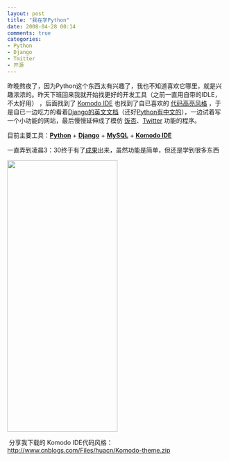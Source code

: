 ```yaml
---
layout: post
title: "我在学Python"
date: 2008-04-28 00:14
comments: true
categories: 
- Python
- Django
- Tmitter
- 开源
---
```

<p>昨晚熬夜了，因为Python这个东西太有兴趣了，我也不知道喜欢它哪里，就是兴趣浓浓的。昨天下班回来我就开始找更好的开发工具（之前一直用自带的IDLE，不太好用） ，后面找到了 <a href="http://www.activestate.com/komodo_ide" target="_blank">Komodo IDE</a> 也找到了自已喜欢的 <a href="http://www.box.net/shared/belv8hd5x1#1:8059705" target="_blank">代码高亮风格</a> ，于是自已一边吃力的看着<a href="http://www.djangoproject.com/documentation/" target="_blank">Django的英文文档</a>（还好<a href="http://wiki.woodpecker.org.cn/moin/OBP" target="_blank">Python有中文的</a>），一边试着写一个小功能的网站，最后慢慢延伸成了模仿 <a href="http://www.fanfou.com" target="_blank">饭否</a>、<a href="http://www.twitter.com" target="_blank">Twitter</a> 功能的程序。</p>
<p>目前主要工具：<a target="_blank"></a><a href="http://www.python.org" target="_blank"><strong>Python</strong></a> + <a href="http://www.djangoproject.com/" target="_blank"><strong>Django</strong></a> + <a href="http://www.mysql.com/" target="_blank"><strong>MySQL</strong></a> + <strong><a href="http://www.activestate.com/komodo_ide" target="_blank">Komodo IDE</a></strong></p>
<p>一直弄到凌晨3：30终于有了<a href="http://code.google.com/p/tmitter/" target="_blank">成果</a>出来，虽然功能是简单，但还是学到很多东西&nbsp;</p>
<p><img src="http://pic.yupoo.com/huacn/63782576fffc/10sguxho.jpg" border="0" width="254" height="627" /></p>
<p>&nbsp;分享我下载的 Komodo IDE代码风格：<a href="http://www.cnblogs.com/Files/huacn/Komodo-theme.zip" target="_blank">http://www.cnblogs.com/Files/huacn/Komodo-theme.zip</a></p>
<p>&nbsp;</p>
